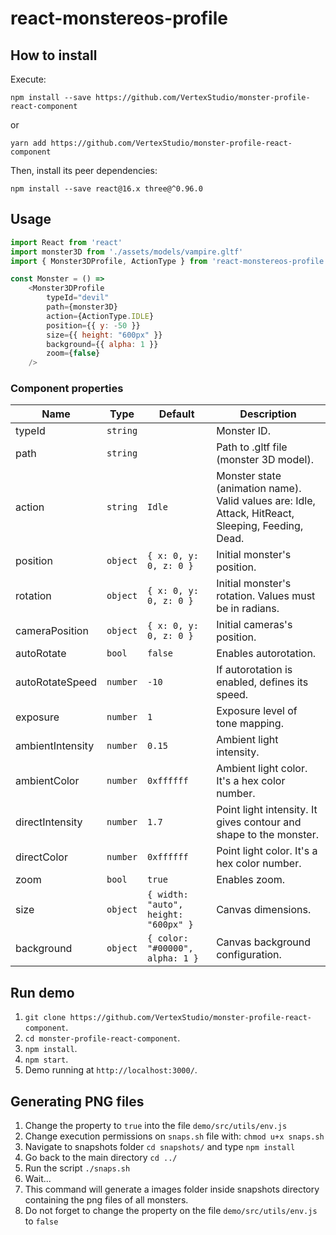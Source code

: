 # react-monstereos-profile

## How to install
Execute:
```
npm install --save https://github.com/VertexStudio/monster-profile-react-component
```
or
```
yarn add https://github.com/VertexStudio/monster-profile-react-component
```

Then, install its peer dependencies:
```
npm install --save react@16.x three@^0.96.0
```

## Usage

```javascript
import React from 'react'
import monster3D from './assets/models/vampire.gltf'
import { Monster3DProfile, ActionType } from 'react-monstereos-profile'

const Monster = () =>
    <Monster3DProfile
        typeId="devil"
        path={monster3D}
        action={ActionType.IDLE}
        position={{ y: -50 }}
        size={{ height: "600px" }}
        background={{ alpha: 1 }}
        zoom={false}
    />
```

### Component properties
| Name             | Type     | Default                              | Description                                                                                        |
| ---------------- | -------- | ------------------------------------ | -------------------------------------------------------------------------------------------------- |
| typeId           | `string` |                                      | Monster ID.                                                                                        |
| path             | `string` |                                      | Path to .gltf file (monster 3D model).                                                             |
| action           | `string` | `Idle`                               | Monster state (animation name). Valid values are: Idle, Attack, HitReact, Sleeping, Feeding, Dead. |
| position         | `object` | `{ x: 0, y: 0, z: 0 }`               | Initial monster's position.                                                                        |
| rotation         | `object` | `{ x: 0, y: 0, z: 0 }`               | Initial monster's rotation. Values must be in radians.                                             |
| cameraPosition   | `object` | `{ x: 0, y: 0, z: 0 }`               | Initial cameras's position.                                                                        |
| autoRotate       | `bool`   | `false`                              | Enables autorotation.                                                                              |
| autoRotateSpeed  | `number` | `-10`                                | If autorotation is enabled, defines its speed.                                                     |
| exposure         | `number` | `1`                                  | Exposure level of tone mapping.                                                                    |
| ambientIntensity | `number` | `0.15`                               | Ambient light intensity.                                                                           |
| ambientColor     | `number` | `0xffffff`                           | Ambient light color. It's a hex color number.                                                      |
| directIntensity  | `number` | `1.7`                                | Point light intensity. It gives contour and shape to the monster.                                  |
| directColor      | `number` | `0xffffff`                           | Point light color. It's a hex color number.                                                        |
| zoom             | `bool`   | `true`                               | Enables zoom.                                                                                      |
| size             | `object` | `{ width: "auto", height: "600px" }` | Canvas dimensions.                                                                                 |
| background       | `object` | `{ color: "#00000", alpha: 1 }`      | Canvas background configuration.                                                                   |


## Run demo

1. `git clone https://github.com/VertexStudio/monster-profile-react-component`.
2. `cd monster-profile-react-component`.
3. `npm install`.
4. `npm start`.
5. Demo running at `http://localhost:3000/`. 

## Generating PNG files

1) Change the property to `true` into the file `demo/src/utils/env.js`
2) Change execution permissions on `snaps.sh` file with: `chmod u+x snaps.sh`
3) Navigate to snapshots folder `cd snapshots/` and type `npm install`
4) Go back to the main directory `cd ../`
5) Run the script `./snaps.sh`
6) Wait...
7) This command will generate a images folder inside snapshots directory containing the png files of all monsters.
8) Do not forget to change the property on the file `demo/src/utils/env.js` to `false`